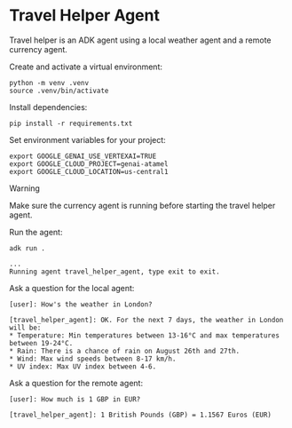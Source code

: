 # Travel Helper Agent

Travel helper is an ADK agent using a local weather agent and a remote currency agent.

Create and activate a virtual environment:

```shell
python -m venv .venv
source .venv/bin/activate
```

Install dependencies:

```shell
pip install -r requirements.txt
```

Set environment variables for your project:

```shell
export GOOGLE_GENAI_USE_VERTEXAI=TRUE
export GOOGLE_CLOUD_PROJECT=genai-atamel
export GOOGLE_CLOUD_LOCATION=us-central1
```

> [!WARNING]
> Make sure the currency agent is running before starting the travel helper agent.

Run the agent:

```shell
adk run .

...
Running agent travel_helper_agent, type exit to exit.
```

Ask a question for the local agent:

```shell
[user]: How's the weather in London?

[travel_helper_agent]: OK. For the next 7 days, the weather in London will be:
* Temperature: Min temperatures between 13-16°C and max temperatures between 19-24°C.
* Rain: There is a chance of rain on August 26th and 27th.
* Wind: Max wind speeds between 8-17 km/h.
* UV index: Max UV index between 4-6.
```

Ask a question for the remote agent:

```shell
[user]: How much is 1 GBP in EUR?

[travel_helper_agent]: 1 British Pounds (GBP) = 1.1567 Euros (EUR)
```
